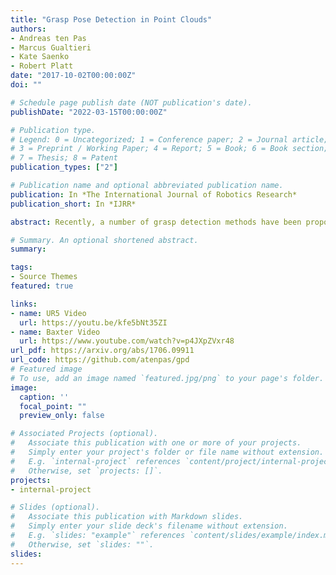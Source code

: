 ```yaml
---
title: "Grasp Pose Detection in Point Clouds"
authors:
- Andreas ten Pas
- Marcus Gualtieri
- Kate Saenko
- Robert Platt
date: "2017-10-02T00:00:00Z"
doi: ""

# Schedule page publish date (NOT publication's date).
publishDate: "2022-03-15T00:00:00Z"

# Publication type.
# Legend: 0 = Uncategorized; 1 = Conference paper; 2 = Journal article;
# 3 = Preprint / Working Paper; 4 = Report; 5 = Book; 6 = Book section;
# 7 = Thesis; 8 = Patent
publication_types: ["2"]

# Publication name and optional abbreviated publication name.
publication: In *The International Journal of Robotics Research*
publication_short: In *IJRR*

abstract: Recently, a number of grasp detection methods have been proposed that can be used to localize robotic grasp configurations directly from sensor data without estimating object pose. The underlying idea is to treat grasp perception analogously to object detection in computer vision. These methods take as input a noisy and partially occluded RGBD image or point cloud and produce as output pose estimates of viable grasps, without assuming a known CAD model of the object. Although these methods generalize grasp knowledge to new objects well, they have not yet been demonstrated to be reliable enough for wide use. Many grasp detection methods achieve grasp success rates (grasp successes as a fraction of the total number of grasp attempts) between 75% and 95% for novel objects presented in isolation or in light clutter. Not only are these success rates too low for practical grasping applications, but the light clutter scenarios that are evaluated often do not reflect the realities of real world grasping. This paper proposes a number of innovations that together result in a significant improvement in grasp detection performance. The specific improvement in performance due to each of our contributions is quantitatively measured either in simulation or on robotic hardware. Ultimately, we report a series of robotic experiments that average a 93% end-to-end grasp success rate for novel objects presented in dense clutter.

# Summary. An optional shortened abstract.
summary: 

tags:
- Source Themes
featured: true

links:
- name: UR5 Video
  url: https://youtu.be/kfe5bNt35ZI
- name: Baxter Video
  url: https://www.youtube.com/watch?v=p4JXpZVxr48
url_pdf: https://arxiv.org/abs/1706.09911
url_code: https://github.com/atenpas/gpd
# Featured image
# To use, add an image named `featured.jpg/png` to your page's folder. 
image:
  caption: ''
  focal_point: ""
  preview_only: false

# Associated Projects (optional).
#   Associate this publication with one or more of your projects.
#   Simply enter your project's folder or file name without extension.
#   E.g. `internal-project` references `content/project/internal-project/index.md`.
#   Otherwise, set `projects: []`.
projects:
- internal-project

# Slides (optional).
#   Associate this publication with Markdown slides.
#   Simply enter your slide deck's filename without extension.
#   E.g. `slides: "example"` references `content/slides/example/index.md`.
#   Otherwise, set `slides: ""`.
slides:
---
```



<!-- Markdown & HTML begins here  -->


